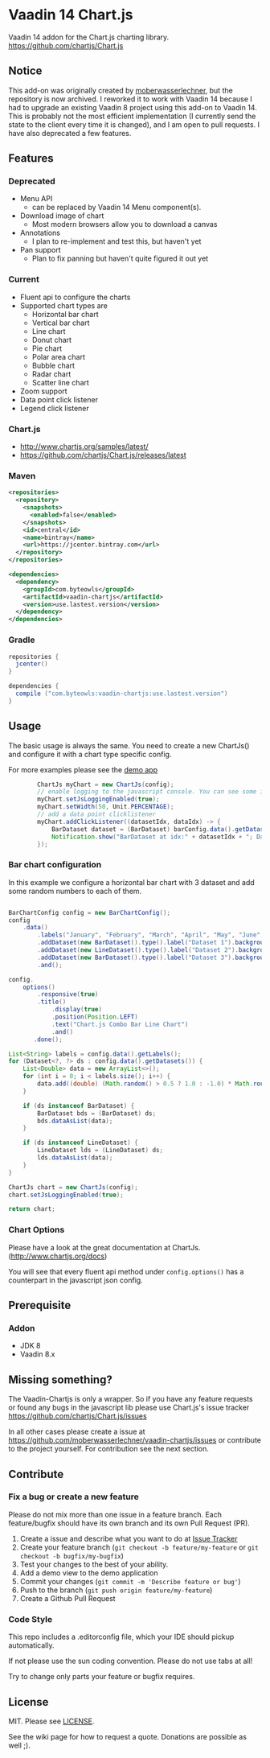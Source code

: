 # Vaadin 14 Chart.js
Vaadin 14 addon for the Chart.js charting library. https://github.com/chartjs/Chart.js

## Notice

This add-on was originally created by [moberwasserlechner](https://github.com/moberwasserlechner/), but the repository is now archived. I reworked it to work with Vaadin 14 because I had to upgrade an existing Vaadin 8 project using this add-on to Vaadin 14. This is probably not the most efficient implementation (I currently send the state to the client every time it is changed), and I am open to pull requests. I have also deprecated a few features.

## Features
### Deprecated
* Menu API 
    * can be replaced by Vaadin 14 Menu component(s).
* Download image of chart 
    * Most modern browsers allow you to download a canvas
* Annotations
    * I plan to re-implement and test this, but haven't yet  
* Pan support
    * Plan to fix panning but haven't quite figured it out yet

### Current
* Fluent api to configure the charts
* Supported chart types are
  * Horizontal bar chart
  * Vertical bar chart
  * Line chart
  * Donut chart
  * Pie chart
  * Polar area chart
  * Bubble chart
  * Radar chart
  * Scatter line chart
* Zoom support
* Data point click listener
* Legend click listener

### Chart.js

* http://www.chartjs.org/samples/latest/
* https://github.com/chartjs/Chart.js/releases/latest


### Maven

```xml
<repositories>
  <repository>
    <snapshots>
      <enabled>false</enabled>
    </snapshots>
    <id>central</id>
    <name>bintray</name>
    <url>https://jcenter.bintray.com</url>
  </repository>
</repositories>

<dependencies>
  <dependency>
    <groupId>com.byteowls</groupId>
    <artifactId>vaadin-chartjs</artifactId>
    <version>use.lastest.version</version>
  </dependency>
</dependencies>
```

### Gradle

```gradle
repositories {
  jcenter()
}

dependencies {
  compile ("com.byteowls:vaadin-chartjs:use.lastest.version")
}
```
    
## Usage

The basic usage is always the same. You need to create a new ChartJs() and configure it with a chart type specific config.

For more examples please see the [demo app](#vaadin-addon)

```java
        ChartJs myChart = new ChartJs(config);
        // enable logging to the javascript console. You can see some interessenting things there ;). Please do not use this in production because it's only needed for debugging.
        myChart.setJsLoggingEnabled(true);
        myChart.setWidth(50, Unit.PERCENTAGE);
        // add a data point clicklistener
        myChart.addClickListener((datasetIdx, dataIdx) -> {
            BarDataset dataset = (BarDataset) barConfig.data().getDatasets().get(datasetIdx);
            Notification.show("BarDataset at idx:" + datasetIdx + "; Data: idx=" + dataIdx + "; Value=" + dataset.getData().get(dataIdx), Type.WARNING_MESSAGE);
        });
```

### Bar chart configuration

In this example we configure a horizontal bar chart with 3 dataset and add some random numbers to each of them.

```java

BarChartConfig config = new BarChartConfig();
config
    .data()
        .labels("January", "February", "March", "April", "May", "June", "July")
        .addDataset(new BarDataset().type().label("Dataset 1").backgroundColor("rgba(151,187,205,0.5)").borderColor("white").borderWidth(2))
        .addDataset(new LineDataset().type().label("Dataset 2").backgroundColor("rgba(151,187,205,0.5)").borderColor("white").borderWidth(2))
        .addDataset(new BarDataset().type().label("Dataset 3").backgroundColor("rgba(220,220,220,0.5)"))
        .and();

config.
    options()
        .responsive(true)
        .title()
            .display(true)
            .position(Position.LEFT)
            .text("Chart.js Combo Bar Line Chart")
            .and()
       .done();

List<String> labels = config.data().getLabels();
for (Dataset<?, ?> ds : config.data().getDatasets()) {
    List<Double> data = new ArrayList<>();
    for (int i = 0; i < labels.size(); i++) {
        data.add((double) (Math.random() > 0.5 ? 1.0 : -1.0) * Math.round(Math.random() * 100));
    }

    if (ds instanceof BarDataset) {
        BarDataset bds = (BarDataset) ds;
        bds.dataAsList(data);    
    }

    if (ds instanceof LineDataset) {
        LineDataset lds = (LineDataset) ds;
        lds.dataAsList(data);    
    }
}

ChartJs chart = new ChartJs(config);
chart.setJsLoggingEnabled(true);

return chart; 
```

### Chart Options

Please have a look at the great documentation at ChartJs. (http://www.chartjs.org/docs)

You will see that every fluent api method under `config.options()` has a counterpart in the javascript json config.  

## Prerequisite

### Addon
* JDK 8
* Vaadin 8.x

## Missing something?

The Vaadin-Chartjs is only a wrapper. So if you have any feature requests or found any bugs in the javascript lib please use Chart.js's issue tracker https://github.com/chartjs/Chart.js/issues

In all other cases please create a issue at https://github.com/moberwasserlechner/vaadin-chartjs/issues or contribute to the project yourself. For contribution see the next section.

## Contribute

### Fix a bug or create a new feature

Please do not mix more than one issue in a feature branch. Each feature/bugfix should have its own branch and its own Pull Request (PR).

1. Create a issue and describe what you want to do at [Issue Tracker](https://github.com/moberwasserlechner/vaadin-chartjs/issues)
2. Create your feature branch (`git checkout -b feature/my-feature` or `git checkout -b bugfix/my-bugfix`)
3. Test your changes to the best of your ability.
4. Add a demo view to the demo application 
5. Commit your changes (`git commit -m 'Describe feature or bug'`)
6. Push to the branch (`git push origin feature/my-feature`)
7. Create a Github Pull Request

### Code Style

This repo includes a .editorconfig file, which your IDE should pickup automatically.

If not please use the sun coding convention. Please do not use tabs at all!

Try to change only parts your feature or bugfix requires.

## License

MIT. Please see [LICENSE](https://github.com/rudiejd/vaadin-chartjs/blob/master/LICENSE).


See the wiki page for how to request a quote. Donations are possible as well ;).
